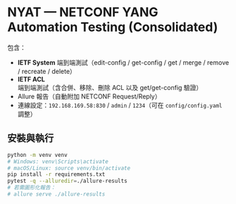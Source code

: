 
# NYAT — NETCONF YANG Automation Testing (Consolidated)

包含：
- **IETF System** 端到端測試（edit-config / get-config / get / merge / remove / recreate / delete）
- **IETF ACL** 端到端測試（含合併、移除、刪除 ACL 以及 get/get-config 驗證）
- Allure 報告（自動附加 NETCONF Request/Reply）
- 連線設定：`192.168.169.58:830` / `admin` / `1234`（可在 `config/config.yaml` 調整）

## 安裝與執行
```bash
python -m venv venv
# Windows: venv\Scripts\activate
# macOS/Linux: source venv/bin/activate
pip install -r requirements.txt
pytest -q --alluredir=./allure-results
# 若需圖形化報告：
# allure serve ./allure-results
```

